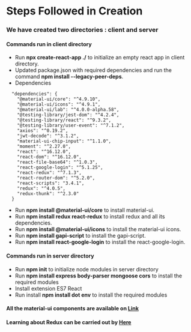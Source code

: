 # Steps Followed in Creation

### We have created two directories : client and server

#### Commands run in client directory
* Run **npx create-react-app ./** to initialize an empty react app in client directory.
* Updated package.json with required dependencies and run the command **npm install --legacy-peer-deps**.
* Dependencies
```
  "dependencies": {
    "@material-ui/core": "^4.9.10",
    "@material-ui/icons": "^4.9.1",
    "@material-ui/lab": "^4.0.0-alpha.58",
    "@testing-library/jest-dom": "^4.2.4",
    "@testing-library/react": "^9.3.2",
    "@testing-library/user-event": "^7.1.2",
    "axios": "^0.19.2",
    "jwt-decode": "^3.1.2",
    "material-ui-chip-input": "^1.1.0",
    "moment": "^2.27.0",
    "react": "^16.12.0",
    "react-dom": "^16.12.0",
    "react-file-base64": "^1.0.3",
    "react-google-login": "^5.1.25",
    "react-redux": "^7.1.3",
    "react-router-dom": "^5.2.0",
    "react-scripts": "3.4.1",
    "redux": "^4.0.5",
    "redux-thunk": "^2.3.0"
  }
```
* Run **npm install @material-ui/core** to install material-ui.
* Run **npm install redux react-redux** to install redux and all its dependencies.
* Run **npm install @material-ui/icons** to install the material-ui icons.
* Run **npm install gapi-script** to install the gapi-script.
* Run **npm install react-google-login** to install the react-google-login.

#### Commands run in server directory
* Run **npm init** to initialize node modules in server directory
* Run **npm install express body-parser mongoose cors** to install the required modules
* Install extension ES7 React
* Run install **npm install dot env** to install the required modules


#### All the material-ui components are available on [Link](https://mui.com/material-ui/react-app-bar/)

#### Learning about Redux can be carried out by [Here](https://www.tutorialspoint.com/redux/redux_core_concepts.htm)
